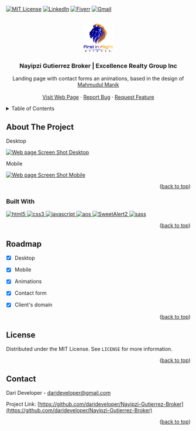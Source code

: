 <a name="readme-top"></a>

[![MIT License][license-shield]][license-url]
[![LinkedIn][linkedin-shield]][linkedin-url]
[![Fiverr][fiverr-shield]][fiverr-url]
[![Gmail][gmail-shield]][gmail-url]

<!-- PROJECT LOGO -->
<br />
<div align="center">
  <a href="https://github.com/darideveloper/Nayipzi-Gutierrez-Broker">
    <img src="./imgs/logo.png" alt="Logo" width="80" height="80">
  </a>

  <h3 align="center">Nayipzi Gutierrez Broker | Excellence Realty Group Inc</h3>

  <p align="center">
    Landing page with contact forms an animations, based in the design of <a href="https://www.behance.net/gallery/105051993/Edge_One-landing-page?tracking_source=search_projects%7Clanding%20page%20">Mahmudul Manik</a> <br />
    <br />
    <a href="https://darideveloper.github.io/Nayipzi-Gutierrez-Broker/">Visit Web Page</a>
    ·
    <a href="https://github.com/darideveloper/Nayipzi-Gutierrez-Broker/issues">Report Bug</a>
    ·
    <a href="https://github.com/darideveloper/Nayipzi-Gutierrez-Broker/issues">Request Feature</a>
  </p>
</div>



<!-- TABLE OF CONTENTS -->
<details>
  <summary>Table of Contents</summary>
  <ol>
    <li>
      <a href="#about-the-project">About The Project</a>
      <ul>
        <li><a href="#built-with">Built With</a></li>
      </ul>
    </li>
    <li><a href="#roadmap">Roadmap</a></li>
    <li><a href="#contributing">Contributing</a></li>
    <li><a href="#license">License</a></li>
    <li><a href="#contact">Contact</a></li>
  </ol>
</details>



<!-- ABOUT THE PROJECT -->
## About The Project

Desktop

[![Web page Screen Shot Desktop][product-screenshot-desktop]](https://darideveloper.github.io/Nayipzi-Gutierrez-Broker/)

Mobile

[![Web page Screen Shot Mobile][product-screenshot-mobile]](https://darideveloper.github.io/Nayipzi-Gutierrez-Broker/)







<p align="right">(<a href="#readme-top">back to top</a>)</p>



### Built With
<a href="https://developer.mozilla.org/es/docs/Web/HTML">
  <img src="https://cdn.svgporn.com/logos/html-5.svg" width="50" alt="html5" title="html5">
</a>

<a href="https://developer.mozilla.org/es/docs/Web/CSS">
  <img src="https://cdn.svgporn.com/logos/css-3.svg" width="50" alt="css3" title="css3">
</a>

<a href="https://developer.mozilla.org/es/docs/Web/javascript">
  <img src="https://cdn.svgporn.com/logos/javascript.svg" width="50" alt="javascript" title="javascript">
</a>

<a href="https://michalsnik.github.io/aos/">
  <img src="https://raw.githubusercontent.com/darideveloper/darideveloper/main/imgs/aos.svg" width="80" alt="aos" title="aos">
</a>

<a href="https://sweetalert2.github.io/">
  <img src="https://github.com/sweetalert2/sweetalert2/raw/main/assets/swal2-logo.png" width="100" alt="SweetAlert2" title="SweetAlert2">
</a>

<a href="https://sass-lang.com/">
  <img src="https://cdn.svgporn.com/logos/sass.svg" width="50" alt="sass" title="sass">
</a>

<p align="right">(<a href="#readme-top">back to top</a>)</p>

<!-- ROADMAP -->
## Roadmap

- [x] Desktop
- [x] Mobile
- [x] Animations
- [x] Contact form
- [x] Client's domain


<p align="right">(<a href="#readme-top">back to top</a>)</p>


<!-- LICENSE -->
## License

Distributed under the MIT License. See `LICENSE` for more information.

<p align="right">(<a href="#readme-top">back to top</a>)</p>



<!-- CONTACT -->
## Contact

Dari Developer - darideveloper@gmail.com

Project Link: [https://github.com/darideveloper/Nayipzi-Gutierrez-Broker](https://github.com/darideveloper/Nayipzi-Gutierrez-Broker)

<p align="right">(<a href="#readme-top">back to top</a>)</p>



<!-- MARKDOWN LINKS & IMAGES -->
<!-- https://www.markdownguide.org/basic-syntax/#reference-style-links -->
[license-shield]: https://img.shields.io/github/license/darideveloper/Nayipzi-Gutierrez-Broker.svg?style=for-the-badge
[license-url]: https://github.com/darideveloper/Nayipzi-Gutierrez-Broker/blob/master/LICENSE.txt
[linkedin-shield]: https://img.shields.io/badge/-LinkedIn-black.svg?style=for-the-badge&logo=linkedin&colorB=555
[linkedin-url]: https://linkedin.com/in/francisco-dari-hernandez-6456b6181
[product-screenshot-desktop]: imgs/screenshot-desktop.gif
[product-screenshot-mobile]: imgs/screenshot-mobile.gif
[gmail-shield]: https://img.shields.io/badge/-gmail-black.svg?style=for-the-badge&logo=gmail&colorB=555&logoColor=white
[fiverr-shield]: https://img.shields.io/badge/-fiverr-black.svg?style=for-the-badge&logo=fiverr&colorB=555&logoColor=white
[gmail-url]: mailto:darideveloper@gmail.com
[fiverr-url]: https://www.fiverr.com/darideveloper